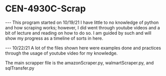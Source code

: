 # CEN-4930C-Scrap

--- This program started on 10/19/21
I have little to no knowledge of python and how scraping works; however, I did went through youtube videos and a bit of lecture and reading on how to do so.
I am guided by such and will show my progress as a timeline of sorts in here.

--- 10/22/21
A lot of the files shown here were examples done and practices through the usage of youtube video for my knowledge.

The main scrapper file is the amazonScraper.py, walmartScraper.py, and sqlTransfer.py
